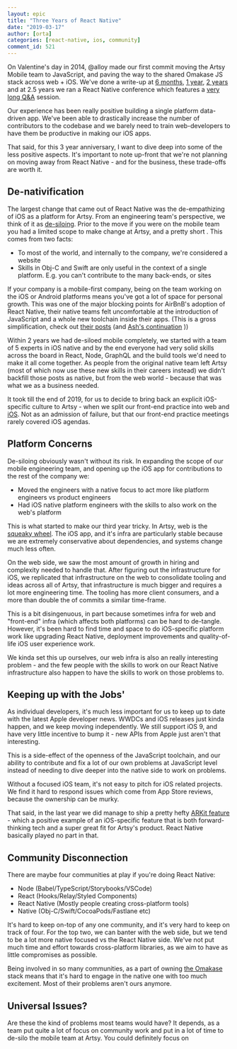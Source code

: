 ```yaml
---
layout: epic
title: "Three Years of React Native"
date: "2019-03-17"
author: [orta]
categories: [react-native, ios, community]
comment_id: 521
---
```


On Valentine's day in 2014, @alloy made our first commit moving the Artsy Mobile team to JavaScript, and paving the
way to the shared Omakase JS stack across web + iOS. We've done a write-up at [6 months], [1 year], [2 years] and
at 2.5 years we ran a React Native conference which features a [very long Q&A][q_a] session.

Our experience has been really positive building a single platform data-driven app. We've been able to drastically
increase the number of contributors to the codebase and we barely need to train web-developers to have them be
productive in making our iOS apps.

That said, for this 3 year anniversary, I want to dive deep into some of the less positive aspects. It's important
to note up-front that we're not planning on moving away from React Native - and for the business, these trade-offs
are worth it.

<!-- more -->

## De-nativification

The largest change that came out of React Native was the de-empathizing of iOS as a platform for Artsy. From an
engineering team's perspective, we think of it as [de-siloing][desilo]. Prior to the move if you were on the mobile
team you had a limited scope to make change at Artsy, and a pretty short . This comes from two facts:

- To most of the world, and internally to the company, we're considered a website
- Skills in Obj-C and Swift are only useful in the context of a single platform. E.g. you can't contribute to the
  many back-ends, or sites

If your company is a mobile-first company, being on the team working on the iOS or Android platforms means you've
got a lot of space for personal growth. This was one of the major blocking points for AirBnB's adoption of React
Native, their native teams felt uncomfortable at the introduction of JavaScript and a whole new toolchain inside
their apps. (This is a gross simplification, check out [their posts][airbnb] (and [Ash's continuation][ash_airbnb]
))

Within 2 years we had de-siloed mobile completely, we started with a team of 5 experts in iOS native and by the end
everyone had very solid skills across the board in React, Node, GraphQL and the build tools we'd need to make it
all come together. As people from the original native team left Artsy (most of which now use these new skills in
their careers instead) we didn't backfill those posts as native, but from the web world - because that was what we
as a business needed.

It took till the end of 2019, for us to decide to bring back an explicit iOS-specific culture to Artsy - when we
split our front-end practice into web and [iOS][fe-ios]. Not as an admission of failure, but that our front-end
practice meetings rarely covered iOS agendas.

## Platform Concerns

De-siloing obviously wasn't without its risk. In expanding the scope of our mobile engineering team, and opening up
the iOS app for contributions to the rest of the company we:

- Moved the engineers with a native focus to act more like platform engineers vs product engineers
- Had iOS native platform engineers with the skills to also work on the web's platform

This is what started to make our third year tricky. In Artsy, web is the [squeaky wheel][wheel]. The iOS app, and
it's infra are particularly stable because we are extremely conservative about dependencies, and systems change
much less often.

On the web side, we saw the most amount of growth in hiring and complexity needed to handle that. After figuring
out the infrastructure for iOS, we replicated that infrastructure on the web to consolidate tooling and ideas
across all of Artsy, that infrastructure is much bigger and requires a lot more engineering time. The tooling has
more client consumers, and a more than double the of commits a similar time-frame.

This is a bit disingenuous, in part because sometimes infra for web and "front-end" infra (which affects both
platforms) can be hard to de-tangle. However, it's been hard to find time and space to do iOS-specific platform
work like upgrading React Native, deployment improvements and quality-of-life iOS user experience work.

We kinda set this up ourselves, our web infra is also an really interesting problem - and the few people with the
skills to work on our React Native infrastructure also happen to have the skills to work on those problems to.

## Keeping up with the Jobs'

As individual developers, it's much less important for us to keep up to date with the latest Apple developer news.
WWDCs and iOS releases just kinda happen, and we keep moving independently. We still support iOS 9, and have very
little incentive to bump it - new APIs from Apple just aren't that interesting.

This is a side-effect of the openness of the JavaScript toolchain, and our ability to contribute and fix a lot of
our own problems at JavaScript level instead of needing to dive deeper into the native side to work on problems.

Without a focused iOS team, it's not easy to pitch for iOS related projects. We find it hard to respond issues
which come from App Store reviews, because the ownership can be murky.

That said, in the last year we did manage to ship a pretty hefty [ARKit feature][arkit] - which a positive example
of an iOS-specific feature that is both forward-thinking tech and a super great fit for Artsy's product. React
Native basically played no part in that.

## Community Disconnection

There are maybe four communities at play if you're doing React Native:

- Node (Babel/TypeScript/Storybooks/VSCode)
- React (Hooks/Relay/Styled Components)
- React Native (Mostly people creating cross-platform tools)
- Native (Obj-C/Swift/CocoaPods/Fastlane etc)

It's hard to keep on-top of any one community, and it's very hard to keep on track of four. For the top two, we can
banter with the web side, but we tend to be a lot more native focused vs the React Native side. We've not put much
time and effort towards cross-platform libraries, as we aim to have as little compromises as possible.

Being involved in so many communities, as a part of owning [the Omakase][oma] stack means that it's hard to engage
in the native one with too much excitement. Most of their problems aren't ours anymore.

## Universal Issues?

Are these the kind of problems most teams would have? It depends, as a team put quite a lot of focus on community
work and put in a lot of time to de-silo the mobile team at Artsy. You could definitely focus on

[6 months]: /blog/2016/08/15/React-Native-at-Artsy/
[1 year]: /blog/2017/02/05/Retrospective-Swift-at-Artsy/
[2 years]: /blog/2018/03/17/two-years-of-react-native/
[q_a]: http://artsy.net/x-react-native
[desilo]: https://github.com/artsy/README/blob/master/culture/engineering-principles.md#de-silo-engineers
[airbnb]: https://medium.com/airbnb-engineering/react-native-at-airbnb-f95aa460be1c
[ash_airbnb]: https://ashfurrow.com/blog/airbnb-and-react-native-expectations/
[wheel]: https://en.wikipedia.org/wiki/The_squeaky_wheel_gets_the_grease
[arkit]: /blog/2018/03/18/ar/
[oma]: https://www.youtube.com/watch?v=1Z3loALSVQM

<!-- prettier-ignore-start -->
[fe-ios]: https://github.com/artsy/README/commit/95c9b93ab966ed269b5ebd9f0bdec8d2434bab52#diff-342d3433f36fbedadc5a8f167985fdf3
[publishers]:  http://www.niemanlab.org/2018/05/medium-abruptly-cancels-the-membership-programs-of-its-21-remaining-publisher-partners/

<!-- prettier-ignore-end -->
